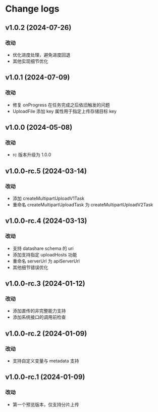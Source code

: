 # Change logs

## v1.0.2 (2024-07-26)

### 改动

- 优化进度处理，避免进度回退
- 其他实现细节优化

## v1.0.1 (2024-07-09)

### 改动

- 修复 onProgress 在任务完成之后依旧触发的问题
- UploadFile 添加 key 属性用于指定上传存储目标 key

## v1.0.0 (2024-05-08)

### 改动

- rc 版本升级为 1.0.0

## v1.0.0-rc.5 (2024-03-14)

### 改动

- 添加 createMultipartUploadV1Task
- 重命名 createMultipartUploadTask 为 createMultipartUploadV2Task

## v1.0.0-rc.4 (2024-03-13)

### 改动

- 支持 datashare schema 的 uri
- 添加支持指定 uploadHosts 功能
- 重命名 serverUrl 为 apiServerUrl
- 其他细节错误优化

## v1.0.0-rc.3 (2024-01-12)

### 改动

- 添加直传的非完整能力支持
- 添加系统接口的调用前检查

## v1.0.0-rc.2 (2024-01-09)

### 改动

- 支持自定义变量与 metadata 支持

## v1.0.0-rc.1 (2024-01-09)

### 改动

- 第一个预览版本，仅支持分片上传
